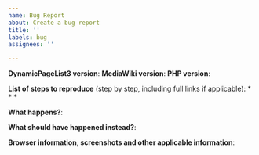 ```yaml
---
name: Bug Report
about: Create a bug report
title: ''
labels: bug
assignees: ''

---
```


**DynamicPageList3 version**:
**MediaWiki version**:
**PHP version**:

**List of steps to reproduce** (step by step, including full links if applicable):
* 
* 
* 

**What happens?**:



**What should have happened instead?**:



**Browser information, screenshots and other applicable information**:
